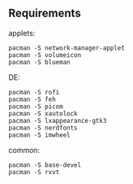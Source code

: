 ## Requirements

applets:

    pacman -S network-manager-applet 
    pacman -S volumeicon
    pacman -S blueman

DE:

    pacman -S rofi
    pacman -S feh
    pacman -S picom
    pacman -S xautolock
    pacman -S lxappearance-gtk3
    pacman -S nerdfonts
    pacman -S imwheel


common:

    pacman -S base-devel
    pacman -S rxvt
